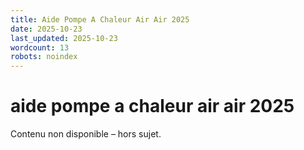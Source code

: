 ```yaml
---
title: Aide Pompe A Chaleur Air Air 2025
date: 2025-10-23
last_updated: 2025-10-23
wordcount: 13
robots: noindex
---
```


# aide pompe a chaleur air air 2025

Contenu non disponible – hors sujet.